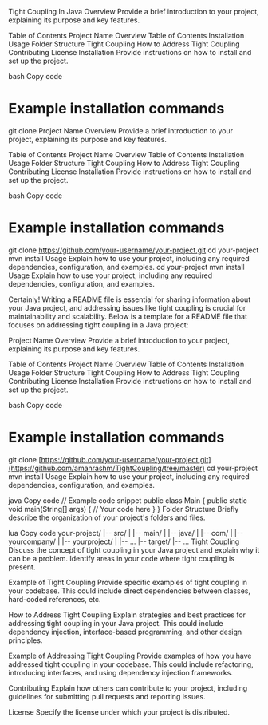 Tight Coupling In Java
Overview
Provide a brief introduction to your project, explaining its purpose and key features.

Table of Contents
Project Name
Overview
Table of Contents
Installation
Usage
Folder Structure
Tight Coupling
How to Address Tight Coupling
Contributing
License
Installation
Provide instructions on how to install and set up the project.

bash
Copy code
# Example installation commands
git clone Project Name
Overview
Provide a brief introduction to your project, explaining its purpose and key features.

Table of Contents
Project Name
Overview
Table of Contents
Installation
Usage
Folder Structure
Tight Coupling
How to Address Tight Coupling
Contributing
License
Installation
Provide instructions on how to install and set up the project.

bash
Copy code
# Example installation commands
git clone https://github.com/your-username/your-project.git
cd your-project
mvn install
Usage
Explain how to use your project, including any required dependencies, configuration, and examples.
cd your-project
mvn install
Usage
Explain how to use your project, including any required dependencies, configuration, and examples.


Certainly! Writing a README file is essential for sharing information about your Java project, and addressing issues like tight coupling is crucial for maintainability and scalability. Below is a template for a README file that focuses on addressing tight coupling in a Java project:

Project Name
Overview
Provide a brief introduction to your project, explaining its purpose and key features.

Table of Contents
Project Name
Overview
Table of Contents
Installation
Usage
Folder Structure
Tight Coupling
How to Address Tight Coupling
Contributing
License
Installation
Provide instructions on how to install and set up the project.

bash
Copy code
# Example installation commands
git clone [https://github.com/your-username/your-project.git](https://github.com/amanrashm/TightCoupling/tree/master)
cd your-project
mvn install
Usage
Explain how to use your project, including any required dependencies, configuration, and examples.

java
Copy code
// Example code snippet
public class Main {
    public static void main(String[] args) {
        // Your code here
    }
}
Folder Structure
Briefly describe the organization of your project's folders and files.

lua
Copy code
your-project/
|-- src/
|   |-- main/
|       |-- java/
|           |-- com/
|               |-- yourcompany/
|                   |-- yourproject/
|                       |-- ...
|-- target/
|-- ...
Tight Coupling
Discuss the concept of tight coupling in your Java project and explain why it can be a problem. Identify areas in your code where tight coupling is present.

Example of Tight Coupling
Provide specific examples of tight coupling in your codebase. This could include direct dependencies between classes, hard-coded references, etc.

How to Address Tight Coupling
Explain strategies and best practices for addressing tight coupling in your Java project. This could include dependency injection, interface-based programming, and other design principles.

Example of Addressing Tight Coupling
Provide examples of how you have addressed tight coupling in your codebase. This could include refactoring, introducing interfaces, and using dependency injection frameworks.

Contributing
Explain how others can contribute to your project, including guidelines for submitting pull requests and reporting issues.

License
Specify the license under which your project is distributed.
